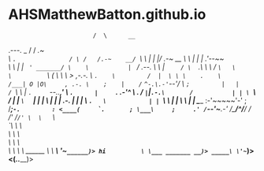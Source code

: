 # AHSMatthewBatton.github.io

                            /  \      __
.---.                  _   /   /   _.~  \
\    `.               / \ /   /.-~    __/
 `\    \              |  |   |/    .-~ __
   \    \             |  |   |   .'--~~  \
    \    \            |  |   `  ' _______/
     \    \           |  `        /
 .--. \    \          |    `     /
 \   `.\    \          \        /
  `\   \     \          `\     (
    \   \     \           > ,-.-.
     \   `.    \         /  |  \ \
      \    .    \       /___| O |O\     ,
   .-. \    ;    |    /`    `^-.\.-'`--'/
   \  `;         |   |                 /
    `\  \        |   `.     `--..____,'
      \  `.      |     `._     _.-'^
       \   .     /         `|`|`
     .-.\       /           | |
     \  `\     /            | |
      `\  `   |             | |
        \     |             | |
       .-.    |             | |
       \  `.   \            | |
        `\      \           | |
          \      \          | |
           \_____ :-'~~~~~'-' ;
           /____;``-.         :
          <____(     `.       ;
            \___\     ;     .'
               /``--'~___.-'
              /\___/^/__/
             /   /' /`/'
             \  \   `\ \
              `\ \    \ \
                \ \    \ \
                 \ \    \ \
                  \ \    \ \     ______
                   \ \ ___\ \'~``______)>
      hi          \ \___ _______ __)>
                _____\ \'~``______)>
              <(_______.._______)>
